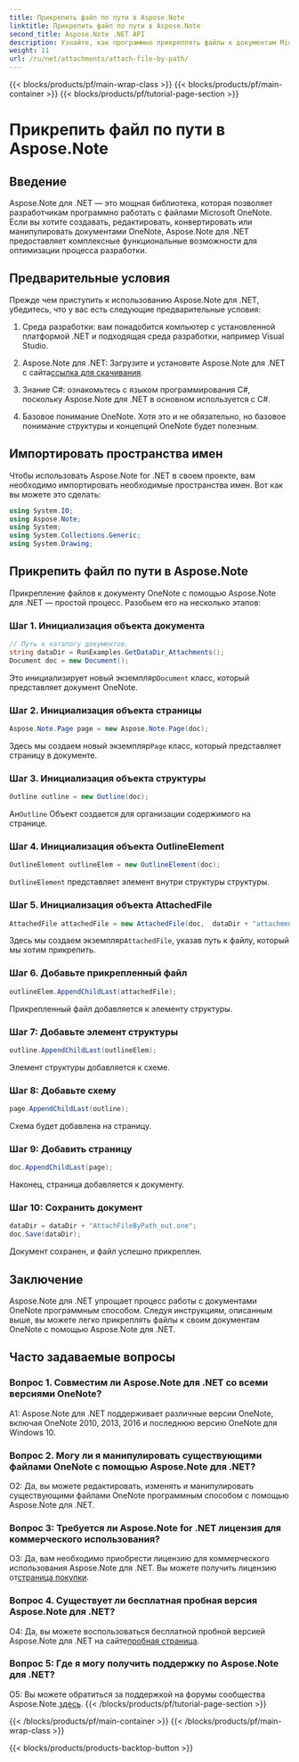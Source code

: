 ```yaml
---
title: Прикрепить файл по пути в Aspose.Note
linktitle: Прикрепить файл по пути в Aspose.Note
second_title: Aspose.Note .NET API
description: Узнайте, как программно прикреплять файлы к документам Microsoft OneNote с помощью Aspose.Note для .NET. Упростите процесс разработки с помощью этого подробного руководства.
weight: 11
url: /ru/net/attachments/attach-file-by-path/
---
```


{{< blocks/products/pf/main-wrap-class >}}
{{< blocks/products/pf/main-container >}}
{{< blocks/products/pf/tutorial-page-section >}}

# Прикрепить файл по пути в Aspose.Note

## Введение

Aspose.Note для .NET — это мощная библиотека, которая позволяет разработчикам программно работать с файлами Microsoft OneNote. Если вы хотите создавать, редактировать, конвертировать или манипулировать документами OneNote, Aspose.Note для .NET предоставляет комплексные функциональные возможности для оптимизации процесса разработки.

## Предварительные условия

Прежде чем приступить к использованию Aspose.Note для .NET, убедитесь, что у вас есть следующие предварительные условия:

1. Среда разработки: вам понадобится компьютер с установленной платформой .NET и подходящая среда разработки, например Visual Studio.

2.  Aspose.Note для .NET: Загрузите и установите Aspose.Note для .NET с сайта[ссылка для скачивания](https://releases.aspose.com/note/net/).

3. Знание C#: ознакомьтесь с языком программирования C#, поскольку Aspose.Note для .NET в основном используется с C#.

4. Базовое понимание OneNote. Хотя это и не обязательно, но базовое понимание структуры и концепций OneNote будет полезным.

## Импортировать пространства имен

Чтобы использовать Aspose.Note for .NET в своем проекте, вам необходимо импортировать необходимые пространства имен. Вот как вы можете это сделать:

```csharp
using System.IO;
using Aspose.Note;
using System;
using System.Collections.Generic;
using System.Drawing;
```

## Прикрепить файл по пути в Aspose.Note

Прикрепление файлов к документу OneNote с помощью Aspose.Note для .NET — простой процесс. Разобьем его на несколько этапов:

### Шаг 1. Инициализация объекта документа

```csharp
// Путь к каталогу документов.
string dataDir = RunExamples.GetDataDir_Attachments();
Document doc = new Document();
```

 Это инициализирует новый экземпляр`Document` класс, который представляет документ OneNote.

### Шаг 2. Инициализация объекта страницы

```csharp
Aspose.Note.Page page = new Aspose.Note.Page(doc);
```

 Здесь мы создаем новый экземпляр`Page` класс, который представляет страницу в документе.

### Шаг 3. Инициализация объекта структуры

```csharp
Outline outline = new Outline(doc);
```

 Ан`Outline` Объект создается для организации содержимого на странице.

### Шаг 4. Инициализация объекта OutlineElement

```csharp
OutlineElement outlineElem = new OutlineElement(doc);
```

`OutlineElement` представляет элемент внутри структуры структуры.

### Шаг 5. Инициализация объекта AttachedFile

```csharp
AttachedFile attachedFile = new AttachedFile(doc,  dataDir + "attachment.txt");
```

 Здесь мы создаем экземпляр`AttachedFile`, указав путь к файлу, который мы хотим прикрепить.

### Шаг 6. Добавьте прикрепленный файл

```csharp
outlineElem.AppendChildLast(attachedFile);
```

Прикрепленный файл добавляется к элементу структуры.

### Шаг 7: Добавьте элемент структуры

```csharp
outline.AppendChildLast(outlineElem);
```

Элемент структуры добавляется к схеме.

### Шаг 8: Добавьте схему

```csharp
page.AppendChildLast(outline);
```

Схема будет добавлена на страницу.

### Шаг 9: Добавить страницу

```csharp
doc.AppendChildLast(page);
```

Наконец, страница добавляется к документу.

### Шаг 10: Сохранить документ

```csharp
dataDir = dataDir + "AttachFileByPath_out.one";
doc.Save(dataDir);
```

Документ сохранен, и файл успешно прикреплен.

## Заключение

Aspose.Note для .NET упрощает процесс работы с документами OneNote программным способом. Следуя инструкциям, описанным выше, вы можете легко прикреплять файлы к своим документам OneNote с помощью Aspose.Note для .NET.

## Часто задаваемые вопросы

### Вопрос 1. Совместим ли Aspose.Note для .NET со всеми версиями OneNote?

A1: Aspose.Note для .NET поддерживает различные версии OneNote, включая OneNote 2010, 2013, 2016 и последнюю версию OneNote для Windows 10.

### Вопрос 2. Могу ли я манипулировать существующими файлами OneNote с помощью Aspose.Note для .NET?

О2: Да, вы можете редактировать, изменять и манипулировать существующими файлами OneNote программным способом с помощью Aspose.Note для .NET.

### Вопрос 3: Требуется ли Aspose.Note for .NET лицензия для коммерческого использования?

О3: Да, вам необходимо приобрести лицензию для коммерческого использования Aspose.Note для .NET. Вы можете получить лицензию от[страница покупки](https://purchase.aspose.com/buy).

### Вопрос 4. Существует ли бесплатная пробная версия Aspose.Note для .NET?

 О4: Да, вы можете воспользоваться бесплатной пробной версией Aspose.Note для .NET на сайте[пробная страница](https://releases.aspose.com/).

### Вопрос 5: Где я могу получить поддержку по Aspose.Note для .NET?

 О5: Вы можете обратиться за поддержкой на форумы сообщества Aspose.Note.[здесь](https://forum.aspose.com/c/note/28).
{{< /blocks/products/pf/tutorial-page-section >}}

{{< /blocks/products/pf/main-container >}}
{{< /blocks/products/pf/main-wrap-class >}}

{{< blocks/products/products-backtop-button >}}
